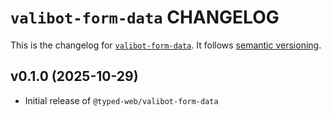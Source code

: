 # `valibot-form-data` CHANGELOG

This is the changelog for [`valibot-form-data`](https://github.com/typed-web/typed-web/tree/main/packages/valibot-form-data). It follows [semantic versioning](https://semver.org/).

## v0.1.0 (2025-10-29)

- Initial release of `@typed-web/valibot-form-data`

